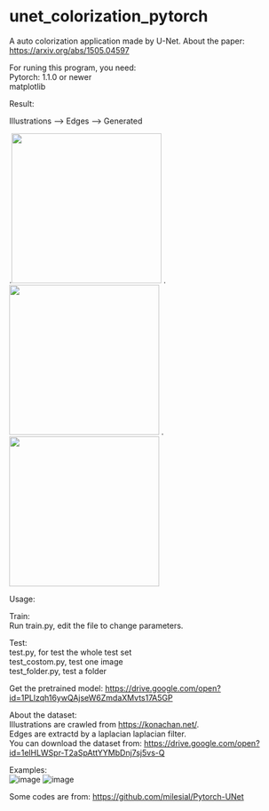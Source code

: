 # unet_colorization_pytorch

A auto colorization application made by U-Net.
About the paper:
https://arxiv.org/abs/1505.04597  

For runing this program, you need:  
Pytorch: 1.1.0 or newer  
matplotlib


Result:

Illustrations  -->  Edges  -->  Generated

.<img src="https://github.com/zampie/unet_colorization_pytorch/blob/master/examples/199999_data_B.jpg" width="270"/>
.<img src="https://github.com/zampie/unet_colorization_pytorch/blob/master/examples/199999_data_A.jpg" width="270"/>
.<img src="https://github.com/zampie/unet_colorization_pytorch/blob/master/examples/199999_fake_B.jpg" width="270"/>


Usage:

Train:  
Run train.py, edit the file to change parameters.

Test:  
test.py, for test the whole test set  
test_costom.py, test one image  
test_folder.py, test a folder  

Get the pretrained model: 
https://drive.google.com/open?id=1PLlzqh16ywQAjseW6ZmdaXMvts17A5GP


About the dataset:  
Illustrations are crawled from https://konachan.net/.  
Edges are extractd by a laplacian laplacian filter.  
You can download the dataset from:
https://drive.google.com/open?id=1elHLWSpr-T2aSpAttYYMbDnj7sj5vs-Q

Examples:  
![image](https://github.com/zampie/unet_colorization_pytorch/blob/master/examples/Data_A.png) 
![image](https://github.com/zampie/unet_colorization_pytorch/blob/master/examples/Data_B.png) 


Some codes are from: https://github.com/milesial/Pytorch-UNet
